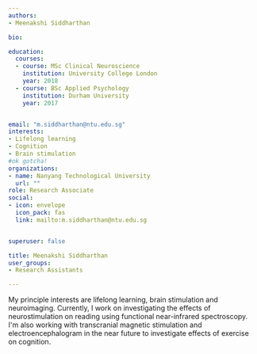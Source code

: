```yaml
---
authors:
- Meenakshi Siddharthan

bio: 

education:
  courses:
  - course: MSc Clinical Neuroscience
    institution: University College London
    year: 2018
  - course: BSc Applied Psychology
    institution: Durham University
    year: 2017


email: "m.siddharthan@ntu.edu.sg"
interests: 
- Lifelong learning
- Cognition
- Brain stimulation
#ok gotcha!
organizations:
- name: Nanyang Technological University
  url: ""
role: Research Associate
social:
- icon: envelope
  icon_pack: fas
  link: mailto:m.siddharthan@ntu.edu.sg


superuser: false

title: Meenakshi Siddharthan
user_groups:
- Research Assistants

---
```


My principle interests are lifelong learning, brain stimulation and neuroimaging. Currently, I work on investigating the effects of neurostimulation on reading using functional near-infrared spectroscopy. I'm also working with transcranial magnetic stimulation and electroencephalogram in the near future to investigate effects of exercise on cognition.

